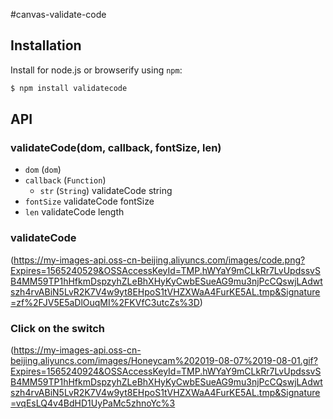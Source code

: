 #canvas-validate-code


## Installation

Install for node.js or browserify using `npm`:

``` bash
$ npm install validatecode
```

## API

### validateCode(dom, callback, fontSize, len)

- `dom` (`dom`) 
- `callback` (`Function`)
  - `str` (`String`) validateCode string
- `fontSize` validateCode fontSize
- `len` validateCode length

### validateCode
(https://my-images-api.oss-cn-beijing.aliyuncs.com/images/code.png?Expires=1565240529&OSSAccessKeyId=TMP.hWYaY9mCLkRr7LvUpdssvSB4MM59TP1hHfkmDspzyhZLeBhXHyKyCwbESueAG9mu3njPcCQswjLAdwtszh4rvABiN5LvR2K7V4w9yt8EHpoS1tVHZXWaA4FurKE5AL.tmp&Signature=zf%2FJV5E5aDlOuqMI%2FKVfC3utcZs%3D)
### Click on the switch
(https://my-images-api.oss-cn-beijing.aliyuncs.com/images/Honeycam%202019-08-07%2019-08-01.gif?Expires=1565240924&OSSAccessKeyId=TMP.hWYaY9mCLkRr7LvUpdssvSB4MM59TP1hHfkmDspzyhZLeBhXHyKyCwbESueAG9mu3njPcCQswjLAdwtszh4rvABiN5LvR2K7V4w9yt8EHpoS1tVHZXWaA4FurKE5AL.tmp&Signature=vqEsLQ4v4BdHD1UyPaMc5zhnoYc%3
